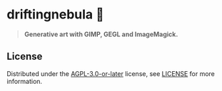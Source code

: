 # driftingnebula 🌌

> **Generative art with GIMP, GEGL and ImageMagick.**

## License

Distributed under the [AGPL-3.0-or-later](https://spdx.org/licenses/AGPL-3.0-or-later.html) license, see [LICENSE](https://git.bauke.xyz/driftingnebula/driftingnebula/src/branch/main/LICENSE) for more information.
